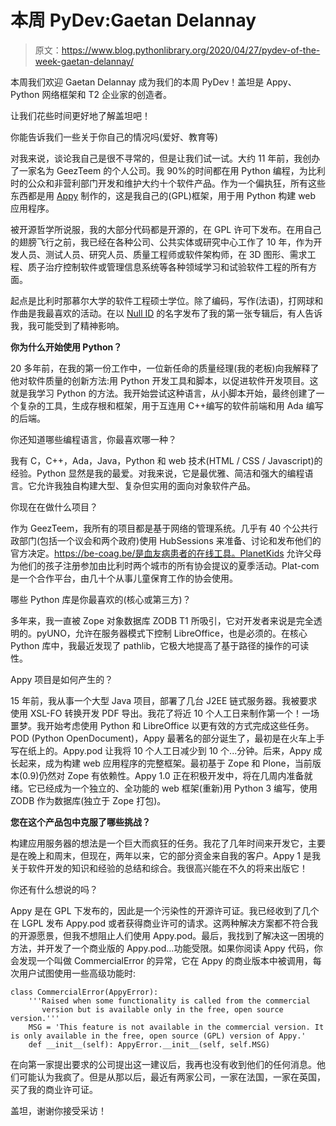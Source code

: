 # 本周 PyDev:Gaetan Delannay

> 原文：<https://www.blog.pythonlibrary.org/2020/04/27/pydev-of-the-week-gaetan-delannay/>

本周我们欢迎 Gaetan Delannay 成为我们的本周 PyDev！盖坦是 Appy、Python 网络框架和 T2 企业家的创造者。

让我们花些时间更好地了解盖坦吧！

你能告诉我们一些关于你自己的情况吗(爱好、教育等)

对我来说，谈论我自己是很不寻常的，但是让我们试一试。大约 11 年前，我创办了一家名为 GeezTeem 的个人公司。我 90%的时间都在用 Python 编程，为比利时的公众和非营利部门开发和维护大约十个软件产品。作为一个偏执狂，所有这些东西都是用 [Appy](http://appyframework.org) 制作的，这是我自己的(GPL)框架，用于用 Python 构建 web 应用程序。

被开源哲学所说服，我的大部分代码都是开源的，在 GPL 许可下发布。在用自己的翅膀飞行之前，我已经在各种公司、公共实体或研究中心工作了 10 年，作为开发人员、测试人员、研究人员、质量工程师或软件架构师，在 3D 图形、需求工程、质子治疗控制软件或管理信息系统等各种领域学习和试验软件工程的所有方面。

起点是比利时那慕尔大学的软件工程硕士学位。除了编码，写作(法语)，打网球和作曲是我最喜欢的活动。在以 [Null ID](http://nullid.org/controleK.html) 的名字发布了我的第一张专辑后，有人告诉我，我可能受到了精神影响。


**你为什么开始使用 Python？**

20 多年前，在我的第一份工作中，一位新任命的质量经理(我的老板)向我解释了他对软件质量的创新方法:用 Python 开发工具和脚本，以促进软件开发项目。这就是我学习 Python 的方法。我开始尝试这种语言，从小脚本开始，最终创建了一个复杂的工具，生成存根和框架，用于互连用 C++编写的软件前端和用 Ada 编写的后端。

你还知道哪些编程语言，你最喜欢哪一种？

我有 C，C++，Ada，Java，Python 和 web 技术(HTML / CSS / Javascript)的经验。Python 显然是我的最爱。对我来说，它是最优雅、简洁和强大的编程语言。它允许我独自构建大型、复杂但实用的面向对象软件产品。

你现在在做什么项目？

作为 GeezTeem，我所有的项目都是基于网络的管理系统。几乎有 40 个公共行政部门(包括一个议会和两个政府)使用 HubSessions 来准备、讨论和发布他们的官方决定。https://be-coag.be/是血友病患者的在线工具。PlanetKids 允许父母为他们的孩子注册参加由比利时两个城市的所有协会提议的夏季活动。Plat-com 是一个合作平台，由几十个从事儿童保育工作的协会使用。

哪些 Python 库是你最喜欢的(核心或第三方)？

多年来，我一直被 Zope 对象数据库 ZODB T1 所吸引，它对开发者来说是完全透明的。pyUNO，允许在服务器模式下控制 LibreOffice，也是必须的。在核心 Python 库中，我最近发现了 pathlib，它极大地提高了基于路径的操作的可读性。

Appy 项目是如何产生的？

15 年前，我从事一个大型 Java 项目，部署了几台 J2EE 链式服务器。我被要求使用 XSL-FO 转换开发 PDF 导出。我花了将近 10 个人工日来制作第一个！一场噩梦。我开始考虑使用 Python 和 LibreOffice 以更有效的方式完成这些任务。POD (Python OpenDocument)，Appy 最著名的部分诞生了，最初是在火车上手写在纸上的。Appy.pod 让我将 10 个人工日减少到 10 个...分钟。后来，Appy 成长起来，成为构建 web 应用程序的完整框架。最初基于 Zope 和 Plone，当前版本(0.9)仍然对 Zope 有依赖性。Appy 1.0 正在积极开发中，将在几周内准备就绪。它已经成为一个独立的、全功能的 web 框架(重新)用 Python 3 编写，使用 ZODB 作为数据库(独立于 Zope 打包)。

**您在这个产品包中克服了哪些挑战？**

构建应用服务器的想法是一个巨大而疯狂的任务。我花了几年时间来开发它，主要是在晚上和周末，但现在，两年以来，它的部分资金来自我的客户。Appy 1 是我关于软件开发的知识和经验的总结和综合。我很高兴能在不久的将来出版它！

你还有什么想说的吗？

Appy 是在 GPL 下发布的，因此是一个污染性的开源许可证。我已经收到了几个在 LGPL 发布 Appy.pod 或者获得商业许可的请求。这两种解决方案都不符合我的开源愿景，但我不想阻止人们使用 Appy.pod。最后，我找到了解决这一困境的方法，并开发了一个商业版的 Appy.pod...功能受限。如果你阅读 Appy 代码，你会发现一个叫做 CommercialError 的异常，它在 Appy 的商业版本中被调用，每次用户试图使用一些高级功能时:

```
class CommercialError(AppyError):
    '''Raised when some functionality is called from the commercial 
       version but is available only in the free, open source version.'''
    MSG = 'This feature is not available in the commercial version. It is only available in the free, open source (GPL) version of Appy.'
    def __init__(self): AppyError.__init__(self, self.MSG)
```

在向第一家提出要求的公司提出这一建议后，我再也没有收到他们的任何消息。他们可能认为我疯了。但是从那以后，最近有两家公司，一家在法国，一家在英国，买了我的商业许可证。

盖坦，谢谢你接受采访！